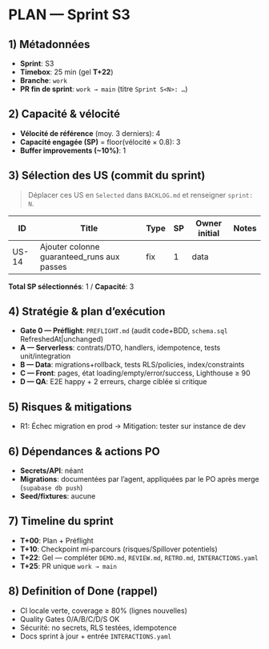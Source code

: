 # PLAN — Sprint S3

## 1) Métadonnées

- **Sprint**: S3
- **Timebox**: 25 min (gel **T+22**)
- **Branche**: `work`
- **PR fin de sprint**: `work → main` (titre `Sprint S<N>: …`)

## 2) Capacité & vélocité

- **Vélocité de référence** (moy. 3 derniers): 4
- **Capacité engagée (SP)** = floor(vélocité × 0.8): 3
- **Buffer improvements (\~10%)**: 1

## 3) Sélection des US (commit du sprint)

> Déplacer ces US en `Selected` dans `BACKLOG.md` et renseigner `sprint: N`.

| ID    | Title                                      | Type | SP  | Owner initial | Notes |
| ----- | ------------------------------------------ | ---- | --- | ------------- | ----- |
| US-14 | Ajouter colonne guaranteed_runs aux passes | fix  | 1   | data          |       |

**Total SP sélectionnés**: 1 / **Capacité**: 3

## 4) Stratégie & plan d’exécution

- **Gate 0 — Préflight**: `PREFLIGHT.md` (audit code+BDD, `schema.sql` RefreshedAt|unchanged)
- **A — Serverless**: contrats/DTO, handlers, idempotence, tests unit/integration
- **B — Data**: migrations+rollback, tests RLS/policies, index/constraints
- **C — Front**: pages, état loading/empty/error/success, Lighthouse ≥ 90
- **D — QA**: E2E happy + 2 erreurs, charge ciblée si critique

## 5) Risques & mitigations

- R1: Échec migration en prod → Mitigation: tester sur instance de dev

## 6) Dépendances & actions PO

- **Secrets/API**: néant
- **Migrations**: documentées par l’agent, appliquées par le PO après merge (`supabase db push`)
- **Seed/fixtures**: aucune

## 7) Timeline du sprint

- **T+00**: Plan + Préflight
- **T+10**: Checkpoint mi‑parcours (risques/Spillover potentiels)
- **T+22**: Gel — compléter `DEMO.md`, `REVIEW.md`, `RETRO.md`, `INTERACTIONS.yaml`
- **T+25**: PR unique `work → main`

## 8) Definition of Done (rappel)

- CI locale verte, coverage ≥ 80% (lignes nouvelles)
- Quality Gates 0/A/B/C/D/S OK
- Sécurité: no secrets, RLS testées, idempotence
- Docs sprint à jour + entrée `INTERACTIONS.yaml`
